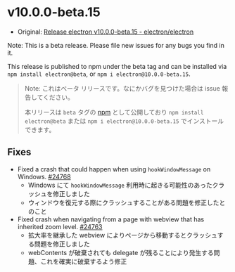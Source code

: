 # v10.0.0-beta.15

- Original: [Release electron v10.0.0-beta.15 - electron/electron](https://github.com/electron/electron/releases/tag/v10.0.0-beta.15)

Note: This is a beta release. Please file new issues for any bugs you find in it.

This release is published to npm under the beta tag and can be installed via `npm install electron@beta`, or `npm i electron@10.0.0-beta.15`.

> Note: これはベータ リリースです。なにかバグを見つけた場合は issue 報告してください。
>
> 本リリースは `beta` タグの [npm](https://www.npmjs.com/package/electron) として公開しており `npm install electron@beta` または `npm i electron@10.0.0-beta.15` でインストールできます。

## Fixes

- Fixed a crash that could happen when using `hookWindowMessage` on Windows. [#24768](https://github.com/electron/electron/pull/24768)
  - Windows にて `hookWindowMessage` 利用時に起きる可能性のあったクラッシュを修正しました
  - ウィンドウを復元する際にクラッシュすることがある問題を修正したとのこと
- Fixed crash when navigating from a page with webview that has inherited zoom level. [#24763](https://github.com/electron/electron/pull/24763)
  - 拡大率を継承した webview によりページから移動するとクラッシュする問題を修正しました
  - webContents が破棄されても delegate が残ることにより発生する問題、これを確実に破棄するよう修正
